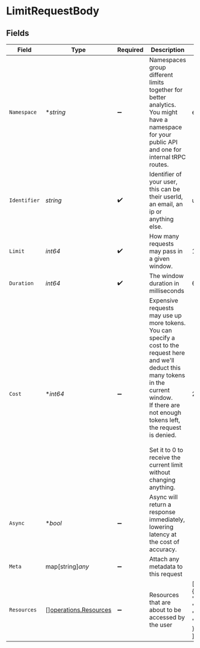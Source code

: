 # LimitRequestBody


## Fields

| Field                                                                                                                                                                                                                                                                           | Type                                                                                                                                                                                                                                                                            | Required                                                                                                                                                                                                                                                                        | Description                                                                                                                                                                                                                                                                     | Example                                                                                                                                                                                                                                                                         |
| ------------------------------------------------------------------------------------------------------------------------------------------------------------------------------------------------------------------------------------------------------------------------------- | ------------------------------------------------------------------------------------------------------------------------------------------------------------------------------------------------------------------------------------------------------------------------------- | ------------------------------------------------------------------------------------------------------------------------------------------------------------------------------------------------------------------------------------------------------------------------------- | ------------------------------------------------------------------------------------------------------------------------------------------------------------------------------------------------------------------------------------------------------------------------------- | ------------------------------------------------------------------------------------------------------------------------------------------------------------------------------------------------------------------------------------------------------------------------------- |
| `Namespace`                                                                                                                                                                                                                                                                     | **string*                                                                                                                                                                                                                                                                       | :heavy_minus_sign:                                                                                                                                                                                                                                                              | Namespaces group different limits together for better analytics. You might have a namespace for your public API and one for internal tRPC routes.                                                                                                                               | email.outbound                                                                                                                                                                                                                                                                  |
| `Identifier`                                                                                                                                                                                                                                                                    | *string*                                                                                                                                                                                                                                                                        | :heavy_check_mark:                                                                                                                                                                                                                                                              | Identifier of your user, this can be their userId, an email, an ip or anything else.                                                                                                                                                                                            | user_123                                                                                                                                                                                                                                                                        |
| `Limit`                                                                                                                                                                                                                                                                         | *int64*                                                                                                                                                                                                                                                                         | :heavy_check_mark:                                                                                                                                                                                                                                                              | How many requests may pass in a given window.                                                                                                                                                                                                                                   | 10                                                                                                                                                                                                                                                                              |
| `Duration`                                                                                                                                                                                                                                                                      | *int64*                                                                                                                                                                                                                                                                         | :heavy_check_mark:                                                                                                                                                                                                                                                              | The window duration in milliseconds                                                                                                                                                                                                                                             | 60000                                                                                                                                                                                                                                                                           |
| `Cost`                                                                                                                                                                                                                                                                          | **int64*                                                                                                                                                                                                                                                                        | :heavy_minus_sign:                                                                                                                                                                                                                                                              | Expensive requests may use up more tokens. You can specify a cost to the request here and we'll deduct this many tokens in the current window.<br/>If there are not enough tokens left, the request is denied.<br/><br/>Set it to 0 to receive the current limit without changing anything. | 2                                                                                                                                                                                                                                                                               |
| `Async`                                                                                                                                                                                                                                                                         | **bool*                                                                                                                                                                                                                                                                         | :heavy_minus_sign:                                                                                                                                                                                                                                                              | Async will return a response immediately, lowering latency at the cost of accuracy.                                                                                                                                                                                             |                                                                                                                                                                                                                                                                                 |
| `Meta`                                                                                                                                                                                                                                                                          | map[string]*any*                                                                                                                                                                                                                                                                | :heavy_minus_sign:                                                                                                                                                                                                                                                              | Attach any metadata to this request                                                                                                                                                                                                                                             |                                                                                                                                                                                                                                                                                 |
| `Resources`                                                                                                                                                                                                                                                                     | [][operations.Resources](../../models/operations/resources.md)                                                                                                                                                                                                                  | :heavy_minus_sign:                                                                                                                                                                                                                                                              | Resources that are about to be accessed by the user                                                                                                                                                                                                                             | [<br/>{<br/>"type": "project",<br/>"id": "p_123",<br/>"name": "dub"<br/>}<br/>]                                                                                                                                                                                                 |